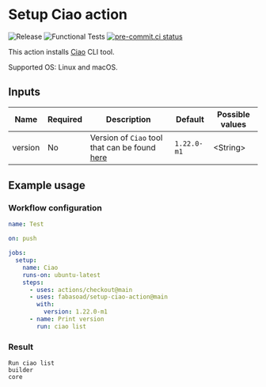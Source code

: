 # Setup Ciao action

![Release](https://img.shields.io/github/v/release/fabasoad/setup-ciao-action?include_prereleases)
![Functional Tests](https://github.com/fabasoad/setup-ciao-action/workflows/Functional%20Tests/badge.svg)
[![pre-commit.ci status](https://results.pre-commit.ci/badge/github/fabasoad/setup-ciao-action/main.svg)](https://results.pre-commit.ci/latest/github/fabasoad/setup-ciao-action/main)

This action installs [Ciao](http://ciao-lang.org) CLI tool.

Supported OS: Linux and macOS.

## Inputs

| Name    | Required | Description                                                                                 | Default     | Possible values |
|---------|----------|---------------------------------------------------------------------------------------------|-------------|-----------------|
| version | No       | Version of `Ciao` tool that can be found [here](https://github.com/ciao-lang/ciao/releases) | `1.22.0-m1` | &lt;String&gt;  |

## Example usage

### Workflow configuration

```yaml
name: Test

on: push

jobs:
  setup:
    name: Ciao
    runs-on: ubuntu-latest
    steps:
      - uses: actions/checkout@main
      - uses: fabasoad/setup-ciao-action@main
        with:
          version: 1.22.0-m1
      - name: Print version
        run: ciao list
```

### Result

```shell
Run ciao list
builder
core
```
